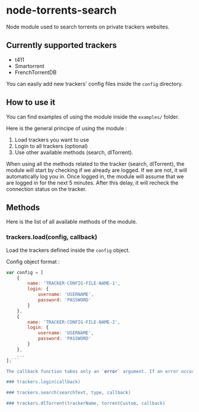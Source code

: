 # node-torrents-search

Node module used to search torrents on private trackers websites.

## Currently supported trackers

- t411
- Smartorrent
- FrenchTorrentDB

You can easily add new trackers' config files inside the `config` directory.

## How to use it

You can find examples of using the module inside the `examples/` folder.

Here is the general principe of using the module :

1. Load trackers you want to use
2. Login to all trackers (optional)
3. Use other available methods (search, dlTorrent).

When using all the methods related to the tracker (search, dlTorrent), the module will start by checking if we already are logged. If we are not, it will automatically log you in.
Once logged in, the module will assume that we are logged in for the next 5 minutes. After this delay, it will recheck the connection status on the tracker.

## Methods

Here is the list of all available methods of the module.

### trackers.load(config, callback)

Load the trackers defined inside the `config` object.

Config object format :

```javascript
var config = [
	{
		name: 'TRACKER-CONFIG-FILE-NAME-1',
		login: {
			username: 'USERNAME',
			password: 'PASSWORD'
		}
	},
	{
		name: 'TRACKER-CONFIG-FILE-NAME-2',
		login: {
			username: 'USERNAME',
			password: 'PASSWORD'
		}
	},
	...
];```

The callback function takes only an `error` argument. If an error occured during the config files loading, it will contain the error. Ff no error occured, it will be set to `null`.

### trackers.login(callback)

### trackers.search(searchText, type, callback)

### trackers.dlTorrent(trackerName, torrentCustom, callback)